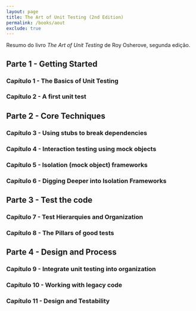```yaml
---
layout: page
title: The Art of Unit Testing (2nd Edition)
permalink: /books/aout
exclude: true
---
```


Resumo do livro _The Art of Unit Testing_ de Roy Osherove, segunda edição.

## Parte 1 - Getting Started

### Capítulo 1 - The Basics of Unit Testing 

### Capítulo 2 - A first unit test

## Parte 2 - Core Techniques

### Capítulo 3 - Using stubs to break dependencies

### Capítulo 4 - Interaction testing using mock objects

### Capítulo 5 - Isolation (mock object) frameworks

### Capítulo 6 - Digging Deeper into Isolation Frameworks

## Parte 3 - Test the code

### Capítulo 7 - Test Hierarquies and Organization

### Capítulo 8 - The Pillars of good tests

## Parte 4 - Design and Process

### Capítulo 9 - Integrate unit testing into organization

### Capítulo 10 - Working with legacy code

### Capítulo 11 - Design and Testability